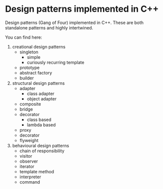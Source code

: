 # Design patterns implemented in C++

Design patterns (Gang of Four) implemented in C++. These are both standalone patterns and highly intertwined. 

You can find here:

1. creational design patterns
   * singleton
      - simple 
      - curiously recurring template
   * prototype
   * abstract factory
   * builder 
1. structural design patterns
   * adapter
      - class adapter 
      - object adapter 
   * composite
   * bridge
   * decorator
      - class based
      - lambda based
   * proxy
   * decorator
   * flyweight
1. behavioural design patterns
   * chain of responsibility
   * visitor
   * observer 
   * iterator
   * template method
   * interpreter
   * command
   

